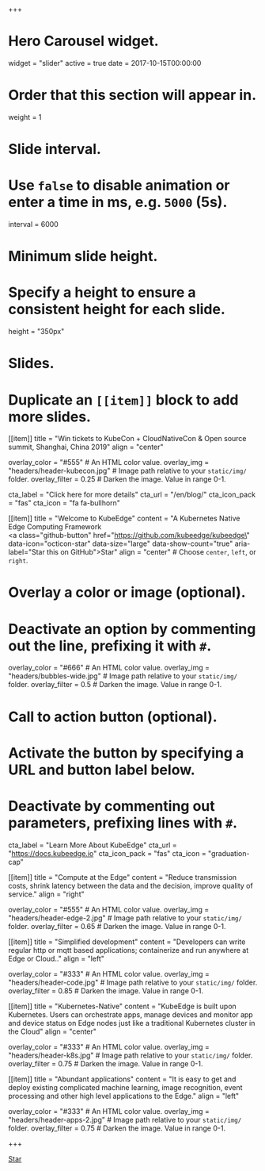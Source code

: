 +++
# Hero Carousel widget.
widget = "slider"
active = true
date = 2017-10-15T00:00:00

# Order that this section will appear in.
weight = 1

# Slide interval.
# Use `false` to disable animation or enter a time in ms, e.g. `5000` (5s).
interval = 6000

# Minimum slide height.
# Specify a height to ensure a consistent height for each slide.
height = "350px"

# Slides.
# Duplicate an `[[item]]` block to add more slides.
[[item]]
  title = "Win tickets to KubeCon + CloudNativeCon & Open source summit, Shanghai, China 2019"
  align = "center"

  overlay_color = "#555"  # An HTML color value.
  overlay_img = "headers/header-kubecon.jpg"  # Image path relative to your `static/img/` folder.
  overlay_filter = 0.25  # Darken the image. Value in range 0-1.

  cta_label = "Click here for more details"
  cta_url = "/en/blog/"
  cta_icon_pack = "fas"
  cta_icon = "fa fa-bullhorn"

[[item]]
  title = "Welcome to KubeEdge"
  content = "A Kubernetes Native Edge Computing Framework <br /> <a class=\"github-button\" href=\"https://github.com/kubeedge/kubeedge\" data-icon=\"octicon-star\" data-size=\"large\" data-show-count=\"true\" aria-label=\"Star this on GitHub\">Star</a>"
  align = "center"  # Choose `center`, `left`, or `right`.

  # Overlay a color or image (optional).
  #   Deactivate an option by commenting out the line, prefixing it with `#`.
  overlay_color = "#666"  # An HTML color value.
  overlay_img = "headers/bubbles-wide.jpg"  # Image path relative to your `static/img/` folder.
  overlay_filter = 0.5  # Darken the image. Value in range 0-1.

  # Call to action button (optional).
  #   Activate the button by specifying a URL and button label below.
  #   Deactivate by commenting out parameters, prefixing lines with `#`.
  cta_label = "Learn More About KubeEdge"
  cta_url = "https://docs.kubeedge.io"
  cta_icon_pack = "fas"
  cta_icon = "graduation-cap"

[[item]]
  title = "Compute at the Edge"
  content = "Reduce transmission costs, shrink latency between the data and the decision, improve quality of service."
  align = "right"

  overlay_color = "#555"  # An HTML color value.
  overlay_img = "headers/header-edge-2.jpg"  # Image path relative to your `static/img/` folder.
  overlay_filter = 0.65  # Darken the image. Value in range 0-1.

[[item]]
  title = "Simplified development"
  content = "Developers can write regular http or mqtt based applications; containerize and run anywhere at Edge or Cloud.."
  align = "left"

  overlay_color = "#333"  # An HTML color value.
  overlay_img = "headers/header-code.jpg"  # Image path relative to your `static/img/` folder.
  overlay_filter = 0.85  # Darken the image. Value in range 0-1.

[[item]]
  title = "Kubernetes-Native"
  content = "KubeEdge is built upon Kubernetes. Users can orchestrate apps, manage devices and monitor app and device status on Edge nodes just like a traditional Kubernetes cluster in the Cloud"
  align = "center"

  overlay_color = "#333"  # An HTML color value.
  overlay_img = "headers/header-k8s.jpg"  # Image path relative to your `static/img/` folder.
  overlay_filter = 0.75  # Darken the image. Value in range 0-1.

[[item]]
  title = "Abundant applications"
  content = "It is easy to get and deploy existing complicated machine learning, image recognition, event processing and other high level applications to the Edge."
  align = "left"

  overlay_color = "#333"  # An HTML color value.
  overlay_img = "headers/header-apps-2.jpg"  # Image path relative to your `static/img/` folder.
  overlay_filter = 0.75  # Darken the image. Value in range 0-1.

+++

<div class="mt-3">
  <a class="github-button" href="https://github.com/kubeedge/kubeedge" data-icon="octicon-star" data-size="large" data-show-count="true" aria-label="Star this on GitHub">Star</a>
</div>
<script async defer src="https://buttons.github.io/buttons.js"></script>